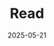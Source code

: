 ---
title: "Read"
featured_image: "/images/gohugo-default-sample-hero-image.jpg"
description: "Reading notes"
date: 2025-05-21
draft: false
---